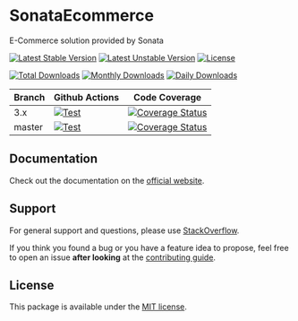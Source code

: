 <!--
DO NOT EDIT THIS FILE!

It's auto-generated by sonata-project/dev-kit package.
-->

# SonataEcommerce

E-Commerce solution provided by Sonata

[![Latest Stable Version](https://poser.pugx.org/sonata-project/ecommerce/v/stable)](https://packagist.org/packages/sonata-project/ecommerce)
[![Latest Unstable Version](https://poser.pugx.org/sonata-project/ecommerce/v/unstable)](https://packagist.org/packages/sonata-project/ecommerce)
[![License](https://poser.pugx.org/sonata-project/ecommerce/license)](https://packagist.org/packages/sonata-project/ecommerce)

[![Total Downloads](https://poser.pugx.org/sonata-project/ecommerce/downloads)](https://packagist.org/packages/sonata-project/ecommerce)
[![Monthly Downloads](https://poser.pugx.org/sonata-project/ecommerce/d/monthly)](https://packagist.org/packages/sonata-project/ecommerce)
[![Daily Downloads](https://poser.pugx.org/sonata-project/ecommerce/d/daily)](https://packagist.org/packages/sonata-project/ecommerce)

Branch | Github Actions | Code Coverage |
------ | -------------- | ------------- |
3.x    | [![Test][test_stable_badge]][test_stable_link]     | [![Coverage Status][coverage_stable_badge]][coverage_stable_link]     |
master | [![Test][test_unstable_badge]][test_unstable_link] | [![Coverage Status][coverage_unstable_badge]][coverage_unstable_link] |

## Documentation

Check out the documentation on the [official website](https://sonata-project.org/bundles/ecommerce).

## Support

For general support and questions, please use [StackOverflow](http://stackoverflow.com/questions/tagged/sonata).

If you think you found a bug or you have a feature idea to propose, feel free to open an issue
**after looking** at the [contributing guide](CONTRIBUTING.md).

## License

This package is available under the [MIT license](LICENSE).

[test_stable_badge]: https://github.com/sonata-project/ecommerce/workflows/Test/badge.svg?branch=3.x
[test_stable_link]: https://github.com/sonata-project/ecommerce/actions?query=workflow:test+branch:3.x
[test_unstable_badge]: https://github.com/sonata-project/ecommerce/workflows/Test/badge.svg?branch=master
[test_unstable_link]: https://github.com/sonata-project/ecommerce/actions?query=workflow:test+branch:master

[coverage_stable_badge]: https://codecov.io/gh/sonata-project/ecommerce/branch/3.x/graph/badge.svg
[coverage_stable_link]: https://codecov.io/gh/sonata-project/ecommerce/branch/3.x
[coverage_unstable_badge]: https://codecov.io/gh/sonata-project/ecommerce/branch/master/graph/badge.svg
[coverage_unstable_link]: https://codecov.io/gh/sonata-project/ecommerce/branch/master
